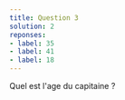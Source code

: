 ```yaml
---
title: Question 3
solution: 2
reponses:
- label: 35
- label: 41
- label: 18
---
```


Quel est l'age du capitaine ?
